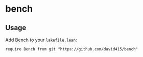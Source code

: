 # bench

## Usage

Add Bench to your `lakefile.lean`:

```lean
require Bench from git "https://github.com/david415/bench"
```
